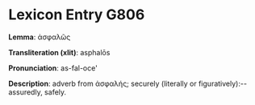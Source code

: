 # Lexicon Entry G806

**Lemma**: ἀσφαλῶς

**Transliteration (xlit)**: asphalōs

**Pronunciation**: as-fal-oce'

**Description**:
adverb from ἀσφαλής; securely (literally or figuratively):--assuredly, safely.
